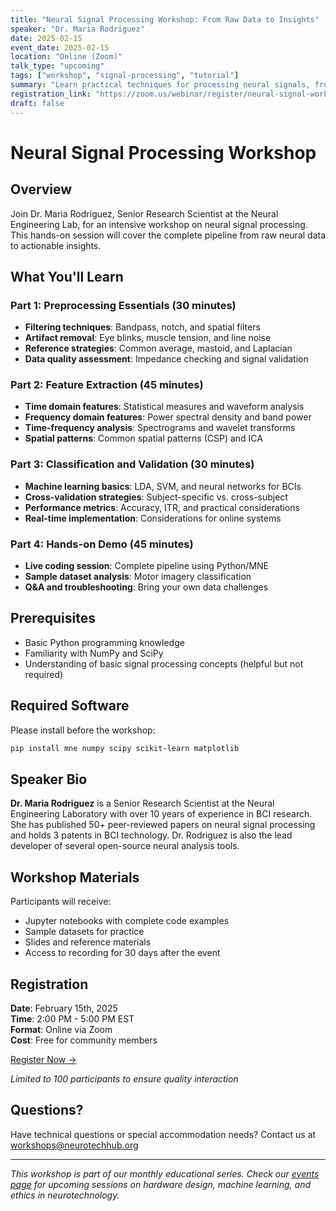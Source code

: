 ```yaml
---
title: "Neural Signal Processing Workshop: From Raw Data to Insights"
speaker: "Dr. Maria Rodriguez"
date: 2025-02-15
event_date: 2025-02-15
location: "Online (Zoom)"
talk_type: "upcoming"
tags: ["workshop", "signal-processing", "tutorial"]
summary: "Learn practical techniques for processing neural signals, from preprocessing to feature extraction and classification."
registration_link: "https://zoom.us/webinar/register/neural-signal-workshop"
draft: false
---
```


# Neural Signal Processing Workshop

## Overview

Join Dr. Maria Rodriguez, Senior Research Scientist at the Neural Engineering Lab, for an intensive workshop on neural signal processing. This hands-on session will cover the complete pipeline from raw neural data to actionable insights.

## What You'll Learn

### Part 1: Preprocessing Essentials (30 minutes)
- **Filtering techniques**: Bandpass, notch, and spatial filters
- **Artifact removal**: Eye blinks, muscle tension, and line noise
- **Reference strategies**: Common average, mastoid, and Laplacian
- **Data quality assessment**: Impedance checking and signal validation

### Part 2: Feature Extraction (45 minutes)
- **Time domain features**: Statistical measures and waveform analysis
- **Frequency domain features**: Power spectral density and band power
- **Time-frequency analysis**: Spectrograms and wavelet transforms
- **Spatial patterns**: Common spatial patterns (CSP) and ICA

### Part 3: Classification and Validation (30 minutes)
- **Machine learning basics**: LDA, SVM, and neural networks for BCIs
- **Cross-validation strategies**: Subject-specific vs. cross-subject
- **Performance metrics**: Accuracy, ITR, and practical considerations
- **Real-time implementation**: Considerations for online systems

### Part 4: Hands-on Demo (45 minutes)
- **Live coding session**: Complete pipeline using Python/MNE
- **Sample dataset analysis**: Motor imagery classification
- **Q&A and troubleshooting**: Bring your own data challenges

## Prerequisites

- Basic Python programming knowledge
- Familiarity with NumPy and SciPy
- Understanding of basic signal processing concepts (helpful but not required)

## Required Software

Please install before the workshop:
```bash
pip install mne numpy scipy scikit-learn matplotlib
```

## Speaker Bio

**Dr. Maria Rodriguez** is a Senior Research Scientist at the Neural Engineering Laboratory with over 10 years of experience in BCI research. She has published 50+ peer-reviewed papers on neural signal processing and holds 3 patents in BCI technology. Dr. Rodriguez is also the lead developer of several open-source neural analysis tools.

## Workshop Materials

Participants will receive:
- Jupyter notebooks with complete code examples
- Sample datasets for practice
- Slides and reference materials
- Access to recording for 30 days after the event

## Registration

**Date**: February 15th, 2025  
**Time**: 2:00 PM - 5:00 PM EST  
**Format**: Online via Zoom  
**Cost**: Free for community members  

[Register Now →](https://zoom.us/webinar/register/neural-signal-workshop)

*Limited to 100 participants to ensure quality interaction*

## Questions?

Have technical questions or special accommodation needs? Contact us at workshops@neurotechhub.org

---

*This workshop is part of our monthly educational series. Check our [events page](/talks) for upcoming sessions on hardware design, machine learning, and ethics in neurotechnology.*